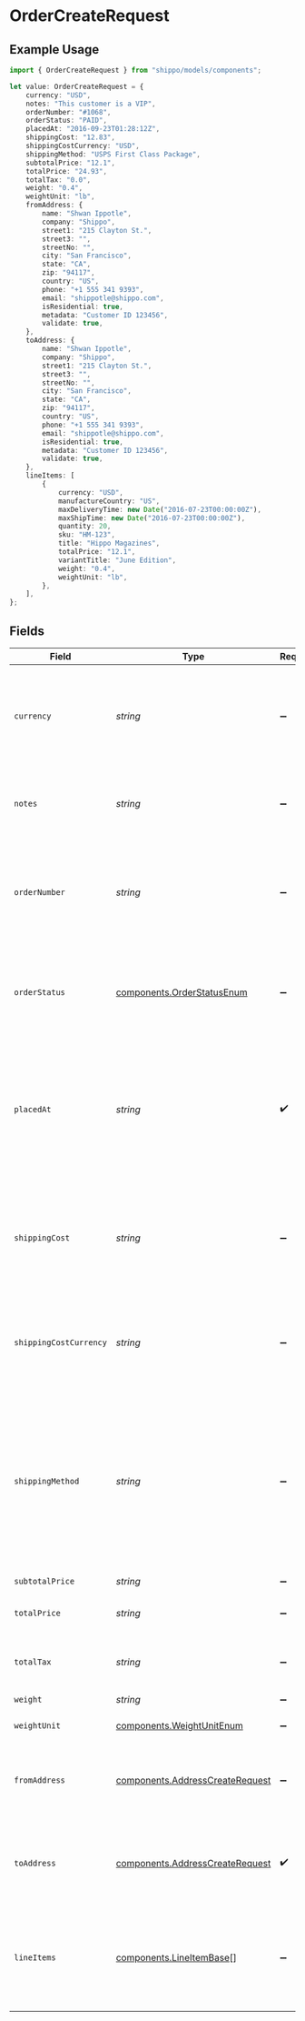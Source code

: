# OrderCreateRequest

## Example Usage

```typescript
import { OrderCreateRequest } from "shippo/models/components";

let value: OrderCreateRequest = {
    currency: "USD",
    notes: "This customer is a VIP",
    orderNumber: "#1068",
    orderStatus: "PAID",
    placedAt: "2016-09-23T01:28:12Z",
    shippingCost: "12.83",
    shippingCostCurrency: "USD",
    shippingMethod: "USPS First Class Package",
    subtotalPrice: "12.1",
    totalPrice: "24.93",
    totalTax: "0.0",
    weight: "0.4",
    weightUnit: "lb",
    fromAddress: {
        name: "Shwan Ippotle",
        company: "Shippo",
        street1: "215 Clayton St.",
        street3: "",
        streetNo: "",
        city: "San Francisco",
        state: "CA",
        zip: "94117",
        country: "US",
        phone: "+1 555 341 9393",
        email: "shippotle@shippo.com",
        isResidential: true,
        metadata: "Customer ID 123456",
        validate: true,
    },
    toAddress: {
        name: "Shwan Ippotle",
        company: "Shippo",
        street1: "215 Clayton St.",
        street3: "",
        streetNo: "",
        city: "San Francisco",
        state: "CA",
        zip: "94117",
        country: "US",
        phone: "+1 555 341 9393",
        email: "shippotle@shippo.com",
        isResidential: true,
        metadata: "Customer ID 123456",
        validate: true,
    },
    lineItems: [
        {
            currency: "USD",
            manufactureCountry: "US",
            maxDeliveryTime: new Date("2016-07-23T00:00:00Z"),
            maxShipTime: new Date("2016-07-23T00:00:00Z"),
            quantity: 20,
            sku: "HM-123",
            title: "Hippo Magazines",
            totalPrice: "12.1",
            variantTitle: "June Edition",
            weight: "0.4",
            weightUnit: "lb",
        },
    ],
};
```

## Fields

| Field                                                                                                                                                                          | Type                                                                                                                                                                           | Required                                                                                                                                                                       | Description                                                                                                                                                                    | Example                                                                                                                                                                        |
| ------------------------------------------------------------------------------------------------------------------------------------------------------------------------------ | ------------------------------------------------------------------------------------------------------------------------------------------------------------------------------ | ------------------------------------------------------------------------------------------------------------------------------------------------------------------------------ | ------------------------------------------------------------------------------------------------------------------------------------------------------------------------------ | ------------------------------------------------------------------------------------------------------------------------------------------------------------------------------ |
| `currency`                                                                                                                                                                     | *string*                                                                                                                                                                       | :heavy_minus_sign:                                                                                                                                                             | **Required if total_price is provided**<br><br/>Currency of the <code>total_price</code> and <code>total_tax</code> amounts.                                                   | USD                                                                                                                                                                            |
| `notes`                                                                                                                                                                        | *string*                                                                                                                                                                       | :heavy_minus_sign:                                                                                                                                                             | Custom buyer- or seller-provided notes about the order.                                                                                                                        | This customer is a VIP                                                                                                                                                         |
| `orderNumber`                                                                                                                                                                  | *string*                                                                                                                                                                       | :heavy_minus_sign:                                                                                                                                                             | An alphanumeric identifier for the order used by the seller/buyer. This identifier doesn't need to be unique.                                                                  | #1068                                                                                                                                                                          |
| `orderStatus`                                                                                                                                                                  | [components.OrderStatusEnum](../../models/components/orderstatusenum.md)                                                                                                       | :heavy_minus_sign:                                                                                                                                                             | Current state of the order. See the <a href="https://docs.goshippo.com/docs/orders/orders/">orders tutorial</a> <br/>for the logic of how the status is handled.               | PAID                                                                                                                                                                           |
| `placedAt`                                                                                                                                                                     | *string*                                                                                                                                                                       | :heavy_check_mark:                                                                                                                                                             | Date and time when the order was placed. This datetime can be different from the datetime of the order object creation on Shippo.                                              | 2016-09-23T01:28:12Z                                                                                                                                                           |
| `shippingCost`                                                                                                                                                                 | *string*                                                                                                                                                                       | :heavy_minus_sign:                                                                                                                                                             | Amount paid by the buyer for shipping. This amount can be different from the price the seller will actually pay for shipping.                                                  | 12.83                                                                                                                                                                          |
| `shippingCostCurrency`                                                                                                                                                         | *string*                                                                                                                                                                       | :heavy_minus_sign:                                                                                                                                                             | **Required if shipping_cost is provided**<br><br/>Currency of the <code>shipping_cost</code> amount.                                                                           | USD                                                                                                                                                                            |
| `shippingMethod`                                                                                                                                                               | *string*                                                                                                                                                                       | :heavy_minus_sign:                                                                                                                                                             | Shipping method (carrier + service or other free text description) chosen by the buyer. <br/>This value can be different from the shipping method the seller will actually choose. | USPS First Class Package                                                                                                                                                       |
| `subtotalPrice`                                                                                                                                                                | *string*                                                                                                                                                                       | :heavy_minus_sign:                                                                                                                                                             | N/A                                                                                                                                                                            | 12.1                                                                                                                                                                           |
| `totalPrice`                                                                                                                                                                   | *string*                                                                                                                                                                       | :heavy_minus_sign:                                                                                                                                                             | Total amount paid by the buyer for this order.                                                                                                                                 | 24.93                                                                                                                                                                          |
| `totalTax`                                                                                                                                                                     | *string*                                                                                                                                                                       | :heavy_minus_sign:                                                                                                                                                             | Total tax amount paid by the buyer for this order.                                                                                                                             | 0.0                                                                                                                                                                            |
| `weight`                                                                                                                                                                       | *string*                                                                                                                                                                       | :heavy_minus_sign:                                                                                                                                                             | Total weight of the order.                                                                                                                                                     | 0.4                                                                                                                                                                            |
| `weightUnit`                                                                                                                                                                   | [components.WeightUnitEnum](../../models/components/weightunitenum.md)                                                                                                         | :heavy_minus_sign:                                                                                                                                                             | The unit used for weight.                                                                                                                                                      | lb                                                                                                                                                                             |
| `fromAddress`                                                                                                                                                                  | [components.AddressCreateRequest](../../models/components/addresscreaterequest.md)                                                                                             | :heavy_minus_sign:                                                                                                                                                             | <a href="#tag/Addresses">Address</a> object of the sender / seller. Will be returned expanded by default..                                                                     |                                                                                                                                                                                |
| `toAddress`                                                                                                                                                                    | [components.AddressCreateRequest](../../models/components/addresscreaterequest.md)                                                                                             | :heavy_check_mark:                                                                                                                                                             | <a href="#tag/Addresses">Address</a> object of the recipient / buyer. Will be returned expanded by default.                                                                    |                                                                                                                                                                                |
| `lineItems`                                                                                                                                                                    | [components.LineItemBase](../../models/components/lineitembase.md)[]                                                                                                           | :heavy_minus_sign:                                                                                                                                                             | Array of <a href="#section/Line-Item">line item</a> objects representing the items in this order. <br/>All objects will be returned expanded by default.                       |                                                                                                                                                                                |